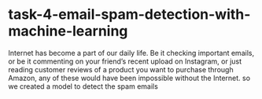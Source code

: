 # task-4-email-spam-detection-with-machine-learning
 Internet has become a part of our daily life. Be it checking important emails, or be it commenting on your friend’s recent upload on Instagram, or just reading customer reviews of a product you want to purchase through Amazon, any of these would have been impossible without the Internet. so we created a model to detect the spam emails
